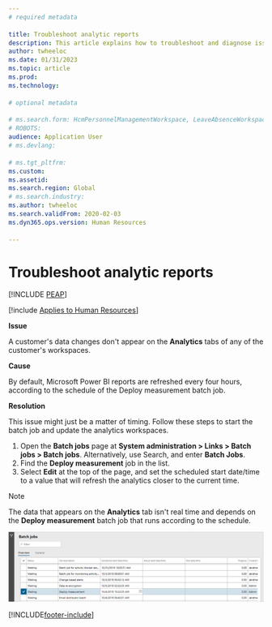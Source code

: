 ```yaml
---
# required metadata

title: Troubleshoot analytic reports
description: This article explains how to troubleshoot and diagnose issues if a customer's data changes don't appear in any of the customer's workspaces.
author: twheeloc
ms.date: 01/31/2023
ms.topic: article
ms.prod: 
ms.technology: 

# optional metadata

# ms.search.form: HcmPersonnelManagementWorkspace, LeaveAbsenceWorkspace, HcmTalentBenefitWorkspace, HcmCompensationWorkspace, HcmEmployeeDevelopmentWorkspace, HcmLearningWorkspace
# ROBOTS: 
audience: Application User
# ms.devlang: 

# ms.tgt_pltfrm: 
ms.custom: 
ms.assetid: 
ms.search.region: Global
# ms.search.industry: 
ms.author: twheeloc
ms.search.validFrom: 2020-02-03
ms.dyn365.ops.version: Human Resources

---
```


# Troubleshoot analytic reports


[!INCLUDE [PEAP](../includes/peap-2.md)]

[!include [Applies to Human Resources](../includes/applies-to-hr.md)]

**Issue**

A customer's data changes don't appear on the **Analytics** tabs of any of the customer's workspaces.

**Cause**

By default, Microsoft Power BI reports are refreshed every four hours, according to the schedule of the Deploy measurement batch job.

**Resolution**

This issue might just be a matter of timing. Follow these steps to start the batch job and update the analytics workspaces.

1. Open the **Batch jobs** page at **System administration \> Links \> Batch jobs \> Batch jobs**. Alternatively, use Search, and enter **Batch Jobs**.
2. Find the **Deploy measurement** job in the list.
3. Select **Edit** at the top of the page, and set the scheduled start date/time to a value that will refresh the analytics closer to the current time.

>[!NOTE]
>The data that appears on the **Analytics** tab isn't real time and depends on the **Deploy measurement** batch job that runs according to the schedule. 


![Batch jobs.](media/batch-jobs.png)


[!INCLUDE[footer-include](../includes/footer-banner.md)]
